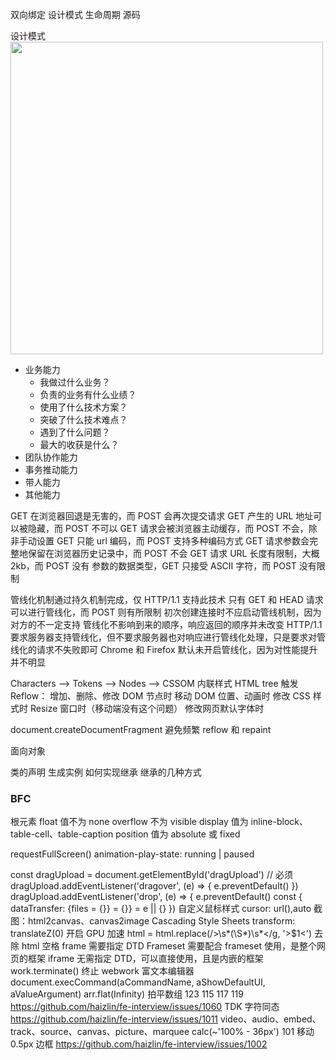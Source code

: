 双向绑定
设计模式
生命周期
源码

设计模式  
<img src="观察者模式.png" width="500" />

- 业务能力
  - 我做过什么业务？
  - 负责的业务有什么业绩？
  - 使用了什么技术方案？
  - 突破了什么技术难点？
  - 遇到了什么问题？
  - 最大的收获是什么？
- 团队协作能力
- 事务推动能力
- 带人能力
- 其他能力

GET 在浏览器回退是无害的，而 POST 会再次提交请求
GET 产生的 URL 地址可以被隐藏，而 POST 不可以
GET 请求会被浏览器主动缓存，而 POST 不会，除非手动设置
GET 只能 url 编码，而 POST 支持多种编码方式
GET 请求参数会完整地保留在浏览器历史记录中，而 POST 不会
GET 请求 URL 长度有限制，大概 2kb，而 POST 没有
参数的数据类型，GET 只接受 ASCII 字符，而 POST 没有限制

管线化机制通过持久机制完成，仅 HTTP/1.1 支持此技术
只有 GET 和 HEAD 请求可以进行管线化，而 POST 则有所限制
初次创建连接时不应启动管线机制，因为对方的不一定支持
管线化不影响到来的顺序，响应返回的顺序并未改变
HTTP/1.1 要求服务器支持管线化，但不要求服务器也对响应进行管线化处理，只是要求对管线化的请求不失败即可
Chrome 和 Firefox 默认未开启管线化，因为对性能提升并不明显

Characters ——> Tokens ——> Nodes ——> CSSOM 内联样式 HTML tree
触发 Reflow：
增加、删除、修改 DOM 节点时
移动 DOM 位置、动画时
修改 CSS 样式时
Resize 窗口时（移动端没有这个问题）
修改网页默认字体时

document.createDocumentFragment 避免频繁 reflow 和 repaint

面向对象

类的声明
生成实例
如何实现继承
继承的几种方式

### BFC

根元素
float 值不为 none
overflow 不为 visible
display 值为 inline-block、table-cell、table-caption
position 值为 absolute 或 fixed

requestFullScreen()
animation-play-state: running | paused

const dragUpload = document.getElementById('dragUpload')
// 必须
dragUpload.addEventListener('dragover', (e) => {
e.preventDefault()
})
dragUpload.addEventListener('drop', (e) => {
e.preventDefault()
const { dataTransfer: {files = {}} = {}} = e || {}
})
自定义鼠标样式
cursor: url(),auto
截图：html2canvas、canvas2image
Cascading Style Sheets
transform: translateZ(0) 开启 GPU 加速
html = html.replace(/>\s*(\S*)\s\*</g, '>\$1<') 去除 html 空格
frame 需要指定 DTD Frameset 需要配合 frameset 使用，是整个网页的框架
iframe 无需指定 DTD，可以直接使用，且是内嵌的框架
work.terminate() 终止 webwork
富文本编辑器
document.execCommand(aCommandName, aShowDefaultUI, aValueArgument)
arr.flat(Infinity) 拍平数组
123
115
117
119 https://github.com/haizlin/fe-interview/issues/1060
TDK
字符同态 https://github.com/haizlin/fe-interview/issues/1011
video、audio、embed、track、source、canvas、picture、marquee
calc(~'100% - 36px')
101
移动 0.5px 边框 https://github.com/haizlin/fe-interview/issues/1002
